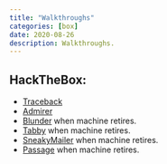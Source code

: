 ```yaml
---
title: "Walkthroughs"
categories: [box]
date: 2020-08-26
description: Walkthroughs.
---
```


## HackTheBox:

<script src="https://www.hackthebox.eu/badge/365669"></script>

- [Traceback](/walkthroughs/hackthebox/traceback)
- [Admirer](/walkthroughs/hackthebox/admirer)
- [Blunder]() when machine retires.
- [Tabby]() when machine retires.
- [SneakyMailer]() when machine retires.
- [Passage]() when machine retires.